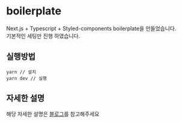 # boilerplate
Next.js + Typescript + Styled-components boilerplate을 만들었습니다.\
기본적인 세팅만 진행 하였습니다.

## 실행방법
```
yarn // 설치
yarn dev // 실행
```

## 자세한 설명
해당 자세한 설명은 [블로그](https://triplexlab.tistory.com/232)를 참고해주세요
